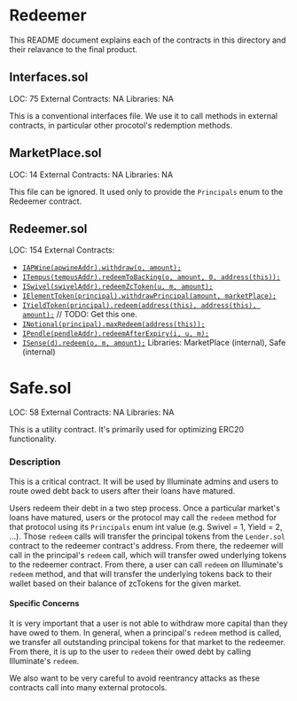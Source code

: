 # Redeemer

This README document explains each of the contracts in this directory and their relavance to the final product.

## Interfaces.sol

LOC: 75
External Contracts: NA
Libraries: NA

This is a conventional interfaces file. We use it to call methods in external contracts, in particular other procotol's redemption methods.

## MarketPlace.sol

LOC: 14
External Contracts: NA
Libraries: NA

This file can be ignored. It used only to provide the `Principals` enum to the Redeemer contract.

## Redeemer.sol

LOC: 154
External Contracts: 
- [`IAPWine(apwineAddr).withdraw(o, amount);`](https://github.com/APWine/apwine-smart-contracts-public/blob/6c98d14464df66ead6c1dee310f9ab9e7a612969/protocol/contracts/protocol/Controller.sol)
- [`ITempus(tempusAddr).redeemToBacking(o, amount, 0, address(this));`](https://github.com/tempus-finance/tempus-protocol/blob/f431e821c81d8cdeae8ad433d160230563f121de/contracts/TempusController.sol)
- [`ISwivel(swivelAddr).redeemZcToken(u, m, amount);`](https://github.com/Swivel-Finance/swivel/blob/main/contracts/v2/swivel/Swivel.sol#L481)
- [`IElementToken(principal).withdrawPrincipal(amount, marketPlace);`](https://github.com/element-fi/elf-contracts/blob/885666433894c598223ea6e32f8cf38236efc2f1/contracts/Tranche.sol)
- [`IYieldToken(principal).redeem(address(this), address(this), amount);`](TODO) // TODO: Get this one.
- [`INotional(principal).maxRedeem(address(this));`](https://github.com/notional-finance/wrapped-fcash/blob/019cfa20369d5e0d9e7a38fea936cc649704780d/contracts/wfCashERC4626.sol#L90)
- [`IPendle(pendleAddr).redeemAfterExpiry(i, u, m);`](https://github.com/pendle-finance/pendle-core/blob/b34d265e4fe8e3a6f79bdec1ab88ab2fd49a882c/contracts/core/PendleRouter.sol)
- [`ISense(d).redeem(o, m, amount);`](https://github.com/sense-finance/sense-v1/blob/3c4335f7fad5609b5c4afeab5a230759930f46da/pkg/core/src/Divider.sol#L305)
Libraries: MarketPlace (internal), Safe (internal)


# Safe.sol

LOC: 58
External Contracts: NA
Libraries: NA

This is a utility contract. It's primarily used for optimizing ERC20 functionality.

### Description

This is a critical contract. It will be used by Illuminate admins and users to route owed debt back to users after their loans have matured. 

Users redeem their debt in a two step process. Once a particular market's loans have matured, users or the protocol may call the `redeem` method for that protocol using its `Principals` enum int value (e.g. Swivel = 1, Yield = 2, ...). Those `redeem` calls will transfer the principal tokens from the `Lender.sol` contract to the redeemer contract's address. From there, the redeemer will call in the principal's `redeem` call, which will transfer owed underlying tokens to the redeemer contract. From there, a user can call `redeem` on Illuminate's `redeem` method, and that will transfer the underlying tokens back to their wallet based on their balance of zcTokens for the given market.

#### Specific Concerns

It is very important that a user is not able to withdraw more capital than they have owed to them. In general, when a principal's `redeem` method is called, we transfer all outstanding principal tokens for that market to the redeemer. From there, it is up to the user to `redeem` their owed debt by calling Illuminate's `redeem`.

We also want to be very careful to avoid reentrancy attacks as these contracts call into many external protocols.